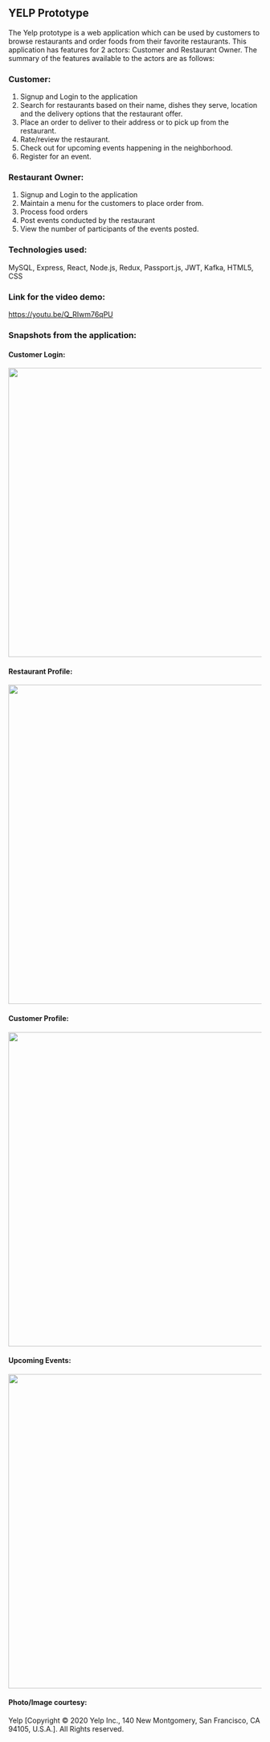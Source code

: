 ## **YELP Prototype**

The Yelp prototype is a web application which can be used by customers to browse restaurants and order foods from their favorite restaurants. This application has features for 2 actors: Customer and Restaurant Owner. The summary of the features available to the actors are as follows:

### **Customer:**
   1. Signup and Login to the application
   2. Search for restaurants based on their name, dishes they serve, location and the delivery options that the restaurant offer.
   3. Place an order to deliver to their address or to pick up from the restaurant.
   4. Rate/review the restaurant.
   5. Check out for upcoming events happening in the neighborhood.
   6. Register for an event.

### **Restaurant Owner:**
   1. Signup and Login to the application
   2. Maintain a menu for the customers to place order from.
   3. Process food orders
   4. Post events conducted by the restaurant
   5. View the number of participants of the events posted. 

### **Technologies used:**
  MySQL, Express, React, Node.js, Redux, Passport.js, JWT, Kafka, HTML5, CSS
  
  
 ### **Link for the video demo:**
   https://youtu.be/Q_RIwm76qPU
 
 
 ### **Snapshots from the application:**
 #### **Customer Login:**
<p align="center">
  <img src="https://github.com/Nithya72/Yelp/blob/develop/login.png" width="1000" height="575"/>
</p>

 #### **Restaurant Profile:**
<p align="center">
  <img src="https://github.com/Nithya72/Yelp/blob/develop/resProfile.png" width="1000" height="635"/>
</p>

 #### **Customer Profile:**
<p align="center">
  <img src="https://github.com/Nithya72/Yelp/blob/develop/custProfile.png" width="1000" height="625"/>
</p>

 #### **Upcoming Events:**
<p align="center">
  <img src="https://github.com/Nithya72/Yelp/blob/develop/events.png" width="1000" height="625"/>
</p>


#### **Photo/Image courtesy:**
Yelp [Copyright © 2020 Yelp Inc., 140 New Montgomery, San Francisco, CA 94105, U.S.A.]. All Rights reserved.
